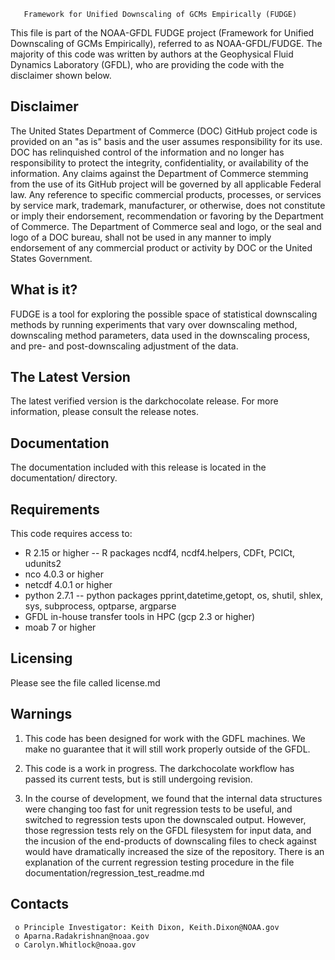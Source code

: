        Framework for Unified Downscaling of GCMs Empirically (FUDGE)

This file is part of the NOAA-GFDL FUDGE project (Framework for Unified Downscaling of GCMs Empirically), referred to as NOAA-GFDL/FUDGE. The majority of this code was written by authors at the Geophysical Fluid Dynamics Laboratory (GFDL), who are providing the code with the disclaimer shown below.

Disclaimer
----------

The United States Department of Commerce (DOC) GitHub project code is provided on an "as is" basis and the user assumes responsibility for its use. DOC has relinquished control of the information and no longer has responsibility to protect the integrity, confidentiality, or availability of the information. Any claims against the Department of Commerce stemming from the use of its GitHub project will be governed by all applicable Federal law. Any reference to specific commercial products, processes, or services by service mark, trademark, manufacturer, or otherwise, does not constitute or imply their endorsement, recommendation or favoring by the Department of Commerce. The Department of Commerce seal and logo, or the seal and logo of a DOC bureau, shall not be used in any manner to imply endorsement of any commercial product or activity by DOC or the United States Government.

  What is it?
  -----------

  FUDGE is a tool for exploring the possible space of statistical downscaling methods by 
  running experiments that vary over downscaling method, downscaling method parameters, 
  data used in the downscaling process, and pre- and post-downscaling adjustment
  of the data. 

  The Latest Version
  ------------------

  The latest verified version is the darkchocolate release. For more
  information, please consult the release notes.

  Documentation
  -------------

  The documentation included with this release is located in 
  the documentation/ directory. 

  Requirements
  ------------

  This code requires access to:
  - R 2.15 or higher
  -- R packages ncdf4, ncdf4.helpers, CDFt, PCICt, udunits2
  - nco 4.0.3 or higher
  - netcdf 4.0.1 or higher
  - python 2.7.1
  -- python packages pprint,datetime,getopt, os, shutil, shlex, 
     sys, subprocess, optparse, argparse
  - GFDL in-house transfer tools in HPC (gcp 2.3 or higher)
  - moab 7 or higher

  Licensing
  ---------

  Please see the file called license.md

  Warnings
  -----------------------------

  1. This code has been designed for work with the GDFL machines. We make no guarantee that it 
  will still work properly outside of the GFDL. 

  2. This code is a work in progress. The darkchocolate workflow has passed its current tests, 
  but is still undergoing revision. 

  3. In the course of development, we found that the internal data structures were changing too
  fast for unit regression tests to be useful, and switched to regression tests upon the downscaled
  output. However, those regression tests rely on the GFDL filesystem for input data, and the incusion
  of the end-products of downscaling files to check against would have dramatically increased the size 
  of the repository. There is an explanation of the current regression testing procedure in the file 
  documentation/regression_test_readme.md
  

  Contacts
  --------
     o Principle Investigator: Keith Dixon, Keith.Dixon@NOAA.gov
     o Aparna.Radakrishnan@noaa.gov
     o Carolyn.Whitlock@noaa.gov
